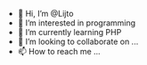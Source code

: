 - 👋 Hi, I’m @Lijto
- 👀 I’m interested in programming
- 🌱 I’m currently learning PHP
- 💞️ I’m looking to collaborate on ...
- 📫 How to reach me ...

<!---
Lijto/Lijto is a ✨ special ✨ repository because its `README.md` (this file) appears on your GitHub profile.
You can click the Preview link to take a look at your changes.
--->
